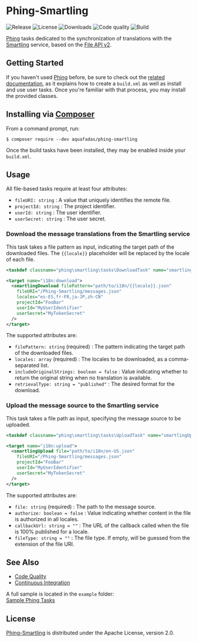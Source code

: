 # Phing-Smartling
![Release](https://img.shields.io/packagist/v/aquafadas/phing-smartling.svg) ![License](https://img.shields.io/packagist/l/aquafadas/phing-smartling.svg) ![Downloads](https://img.shields.io/packagist/dt/aquafadas/phing-smartling.svg) ![Code quality](https://img.shields.io/codacy/grade/ef57f4e6c9b7483ab9f38673ca503703.svg) ![Build](https://img.shields.io/travis/aquafadas-com/phing-smartling.svg)

[Phing](https://www.phing.info) tasks dedicated to the synchronization of translations with the [Smartling](https://www.smartling.com) service, based on the [File API v2](http://docs.smartling.com/pages/API/v2).

## Getting Started
If you haven't used [Phing](https://www.phing.info) before, be sure to check out the [related documentation](https://www.phing.info/docs/guide/stable), as it explains how to create a `build.xml` as well as install and use user tasks.
Once you're familiar with that process, you may install the provided classes.

## Installing via [Composer](https://getcomposer.org)
From a command prompt, run:

```shell
$ composer require --dev aquafadas/phing-smartling
```

Once the build tasks have been installed, they may be enabled inside your `build.xml`.

## Usage
All file-based tasks require at least four attributes:

- `fileURI: string` : A value that uniquely identifies the remote file.
- `projectId: string` : The project identifier.
- `userId: string` : The user identifier.
- `userSecret: string` : The user secret.

### Download the message translations from the Smartling service
This task takes a file pattern as input, indicating the target path of the downloaded files.
The `{{locale}}` placeholder will be replaced by the locale of each file.

```xml
<taskdef classname="phing\smartling\tasks\DownloadTask" name="smartlingDownload"/>

<target name="i18n:download">
  <smartlingDownload filePattern="path/to/i18n/{{locale}}.json"
    fileURI="/Phing-Smartling/messages.json"
    locales="es-ES,fr-FR,ja-JP,zh-CN"
    projectId="FooBar"
    userId="MyUserIdentifier"
    userSecret="MyTokenSecret"
  />
</target>
```

The supported attributes are:

- `filePattern: string` (required) : The pattern indicating the target path of the downloaded files.
- `locales: array` (required) : The locales to be downloaded, as a comma-separated list.
- `includeOriginalStrings: boolean = false` : Value indicating whether to return the original string when no translation is available.
- `retrievalType: string = "published"` : The desired format for the download.

### Upload the message source to the Smartling service
This task takes a file path as input, specifying the message source to be uploaded.

```xml
<taskdef classname="phing\smartling\tasks\UploadTask" name="smartlingUpload"/>

<target name="i18n:upload">
  <smartlingUpload file="path/to/i18n/en-US.json"
    fileURI="/Phing-Smartling/messages.json"
    projectId="FooBar"
    userId="MyUserIdentifier"
    userSecret="MyTokenSecret"
  />
</target>
```

The supported attributes are:

- `file: string` (required) : The path to the message source.
- `authorize: boolean = false` : Value indicating whether content in the file is authorized in all locales.
- `callbackUrl: string = ""` : The URL of the callback called when the file is 100% published for a locale.
- `fileType: string = ""` : The file type. If empty, will be guessed from the extension of the file URI.

## See Also
- [Code Quality](https://www.codacy.com/app/aquafadas/phing-smartling)
- [Continuous Integration](https://travis-ci.org/aquafadas-com/phing-smartling)

A full sample is located in the `example` folder:  
[Sample Phing Tasks](https://github.com/aquafadas-com/phing-smartling/blob/master/example/build.xml)

## License
[Phing-Smartling](https://github.com/aquafadas-com/phing-smartling) is distributed under the Apache License, version 2.0.
